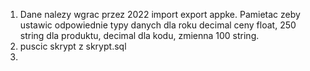 1. Dane nalezy wgrac przez 2022 import export appke. Pamietac zeby ustawic odpowiednie typy danych dla roku decimal ceny float, 250 string dla produktu, decimal dla kodu, zmienna 100 string.
2. puscic skrypt z skrypt.sql
3.
